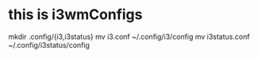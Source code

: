 # this is i3wmConfigs

mkdir .config/{i3,i3status}
mv i3.conf ~/.config/i3/config
mv i3status.conf ~/.config/i3status/config
